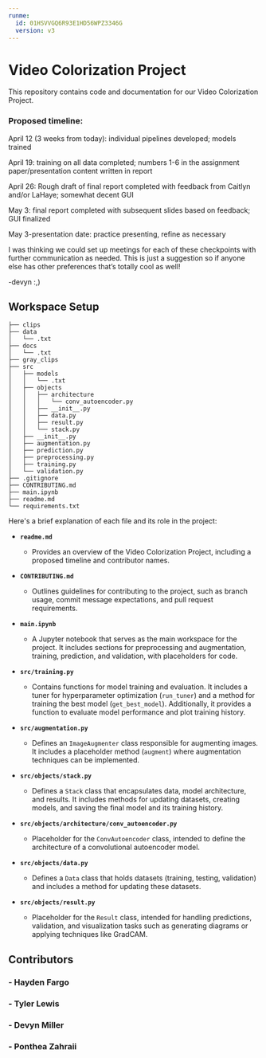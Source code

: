 ```yaml
---
runme:
  id: 01HSVVGQ6R93E1HD56WPZ3346G
  version: v3
---
```


# **Video Colorization Project**

This repository contains code and documentation for our Video Colorization Project.

### Proposed timeline:

April 12 (3 weeks from today): individual pipelines developed; models trained

April 19: training on all data completed; numbers 1-6 in the assignment paper/presentation content written in report

April 26: Rough draft of final report completed with feedback from Caitlyn and/or LaHaye; somewhat decent GUI

May 3: final report completed with subsequent slides based on feedback; GUI finalized

May 3-presentation date: practice presenting, refine as necessary

I was thinking we could set up meetings for each of these checkpoints with further communication as needed. This is just a suggestion so if anyone else has other preferences that’s totally cool as well!


-devyn :,)

## Workspace Setup

```CPSC542_FINAL_PROJECT
├── clips
├── data
│   └── .txt
├── docs
│   └── .txt
├── gray_clips
├── src
│   ├── models
│   │   └── .txt
│   ├── objects
│   │   ├── architecture
│   │   │   └── conv_autoencoder.py
│   │   ├── __init__.py
│   │   ├── data.py
│   │   ├── result.py
│   │   └── stack.py
│   ├── __init__.py
│   ├── augmentation.py
│   ├── prediction.py
│   ├── preprocessing.py
│   ├── training.py
│   └── validation.py
├── .gitignore
├── CONTRIBUTING.md
├── main.ipynb
├── readme.md
└── requirements.txt
```
Here's a brief explanation of each file and its role in the project:

- **`readme.md`**
  - Provides an overview of the Video Colorization Project, including a proposed timeline and contributor names.

- **`CONTRIBUTING.md`**
  - Outlines guidelines for contributing to the project, such as branch usage, commit message expectations, and pull request requirements.

- **`main.ipynb`**
  - A Jupyter notebook that serves as the main workspace for the project. It includes sections for preprocessing and augmentation, training, prediction, and validation, with placeholders for code.

- **`src/training.py`**
  - Contains functions for model training and evaluation. It includes a tuner for hyperparameter optimization (`run_tuner`) and a method for training the best model (`get_best_model`). Additionally, it provides a function to evaluate model performance and plot training history.

- **`src/augmentation.py`**
  - Defines an `ImageAugmenter` class responsible for augmenting images. It includes a placeholder method (`augment`) where augmentation techniques can be implemented.

- **`src/objects/stack.py`**
  - Defines a `Stack` class that encapsulates data, model architecture, and results. It includes methods for updating datasets, creating models, and saving the final model and its training history.

- **`src/objects/architecture/conv_autoencoder.py`**
  - Placeholder for the `ConvAutoencoder` class, intended to define the architecture of a convolutional autoencoder model.

- **`src/objects/data.py`**
  - Defines a `Data` class that holds datasets (training, testing, validation) and includes a method for updating these datasets.

- **`src/objects/result.py`**
  - Placeholder for the `Result` class, intended for handling predictions, validation, and visualization tasks such as generating diagrams or applying techniques like GradCAM.

## Contributors

### - Hayden Fargo

### - Tyler Lewis

### - Devyn Miller

### - Ponthea Zahraii
